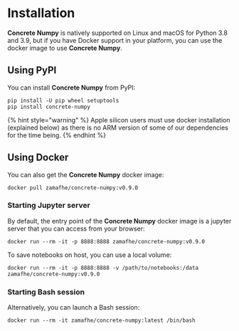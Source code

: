 # Installation

**Concrete Numpy** is natively supported on Linux and macOS for Python 3.8 and 3.9, but if you have Docker support in your platform, you can use the docker image to use **Concrete Numpy**.

## Using PyPI

You can install **Concrete Numpy** from PyPI:

```shell
pip install -U pip wheel setuptools
pip install concrete-numpy
```

{% hint style="warning" %}
Apple silicon users must use docker installation (explained below) as there is no ARM version of some of our dependencies for the time being.
{% endhint %}

## Using Docker

You can also get the **Concrete Numpy** docker image:

```shell
docker pull zamafhe/concrete-numpy:v0.9.0
```

### Starting Jupyter server

By default, the entry point of the **Concrete Numpy** docker image is a jupyter server that you can access from your browser:

```shell
docker run --rm -it -p 8888:8888 zamafhe/concrete-numpy:v0.9.0
```

To save notebooks on host, you can use a local volume:

```shell
docker run --rm -it -p 8888:8888 -v /path/to/notebooks:/data zamafhe/concrete-numpy:v0.9.0
```

### Starting Bash session

Alternatively, you can launch a Bash session:

```shell
docker run --rm -it zamafhe/concrete-numpy:latest /bin/bash
```
